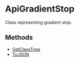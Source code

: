 # ApiGradientStop

Class representing gradient stop.

## Methods

- [GetClassType](./Methods/GetClassType.md)
- [ToJSON](./Methods/ToJSON.md)
